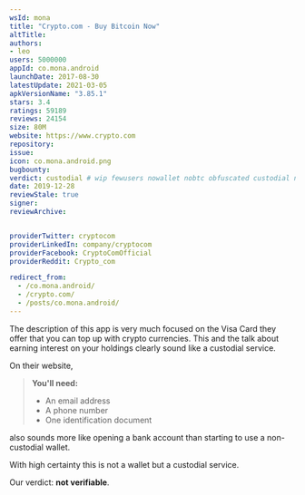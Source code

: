 ```yaml
---
wsId: mona
title: "Crypto.com - Buy Bitcoin Now"
altTitle: 
authors:
- leo
users: 5000000
appId: co.mona.android
launchDate: 2017-08-30
latestUpdate: 2021-03-05
apkVersionName: "3.85.1"
stars: 3.4
ratings: 59189
reviews: 24154
size: 80M
website: https://www.crypto.com
repository: 
issue: 
icon: co.mona.android.png
bugbounty: 
verdict: custodial # wip fewusers nowallet nobtc obfuscated custodial nosource nonverifiable reproducible bounty defunct
date: 2019-12-28
reviewStale: true
signer: 
reviewArchive:


providerTwitter: cryptocom
providerLinkedIn: company/cryptocom
providerFacebook: CryptoComOfficial
providerReddit: Crypto_com

redirect_from:
  - /co.mona.android/
  - /crypto.com/
  - /posts/co.mona.android/
---
```



The description of this app is very much focused on the Visa Card they offer
that you can top up with crypto currencies. This and the talk about earning
interest on your holdings clearly sound like a custodial service.

On their website,

>  **You'll need:**
>
> * An email address
> * A phone number
> * One identification document

also sounds more like opening a bank account than starting to use a non-custodial
wallet.

With high certainty this is not a wallet but a custodial service.

Our verdict: **not verifiable**.
